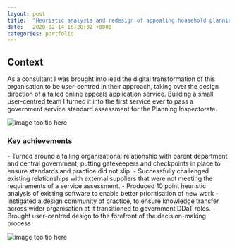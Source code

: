 ```yaml
---
layout: post
title:  "Heuristic analysis and redesign of appealing household planning applications"
date:   2020-02-14 16:28:02 +0000
categories: portfolio
---
```

<h2>Context</h2>
<p>As a consultant I was brought into lead the digital transformation of this organisation to be user-centred in their approach, taking over the design direction of a failed online appeals application service. Building a small user-centred team I turned it into the first service ever to pass a government service standard assessment for the Planning Inspectorate.</p>

![image tooltip here](/jekyll-test/images/pins1.png)


<h3>Key achievements</h3>
- Turned around a failing organisational relationship with parent department and central government, putting gatekeepers and checkpoints in place to ensure standards and practice did not slip.
- Successfully challenged existing relationships with external suppliers that were not meeting the requirements of a service assessment.
- <a hreaf="https://docs.google.com/presentation/d/1bTZIEjQNzVe8TbY3xzlx0GxxqUIHoh9qQKCzkspHcC8/edit?usp=sharing">Produced 10 point heuristic analysis of existing software to enable better prioritisation of new work</a>
- Instigated a design community of practice, to ensure knowledge transfer across wider organisation at it transitioned to government DDaT roles.
- Brought user-centred design to the forefront of the decision-making process

![image tooltip here](/jekyll-test/images/pins2.png)
